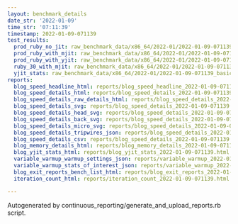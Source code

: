 ```yaml
---
layout: benchmark_details
date_str: '2022-01-09'
time_str: '07:11:39'
timestamp: 2022-01-09-071139
test_results:
  prod_ruby_no_jit: raw_benchmark_data/x86_64/2022-01/2022-01-09-071139_basic_benchmark_prod_ruby_no_jit.json
  prod_ruby_with_mjit: raw_benchmark_data/x86_64/2022-01/2022-01-09-071139_basic_benchmark_prod_ruby_with_mjit.json
  prod_ruby_with_yjit: raw_benchmark_data/x86_64/2022-01/2022-01-09-071139_basic_benchmark_prod_ruby_with_yjit.json
  ruby_30_with_mjit: raw_benchmark_data/x86_64/2022-01/2022-01-09-071139_basic_benchmark_ruby_30_with_mjit.json
  yjit_stats: raw_benchmark_data/x86_64/2022-01/2022-01-09-071139_basic_benchmark_yjit_stats.json
reports:
  blog_speed_headline_html: reports/blog_speed_headline_2022-01-09-071139.html
  blog_speed_details_html: reports/blog_speed_details_2022-01-09-071139.html
  blog_speed_details_raw_details_html: reports/blog_speed_details_2022-01-09-071139.raw_details.html
  blog_speed_details_svg: reports/blog_speed_details_2022-01-09-071139.svg
  blog_speed_details_head_svg: reports/blog_speed_details_2022-01-09-071139.head.svg
  blog_speed_details_back_svg: reports/blog_speed_details_2022-01-09-071139.back.svg
  blog_speed_details_micro_svg: reports/blog_speed_details_2022-01-09-071139.micro.svg
  blog_speed_details_tripwires_json: reports/blog_speed_details_2022-01-09-071139.tripwires.json
  blog_speed_details_csv: reports/blog_speed_details_2022-01-09-071139.csv
  blog_memory_details_html: reports/blog_memory_details_2022-01-09-071139.html
  blog_yjit_stats_html: reports/blog_yjit_stats_2022-01-09-071139.html
  variable_warmup_warmup_settings_json: reports/variable_warmup_2022-01-09-071139.warmup_settings.json
  variable_warmup_stats_of_interest_json: reports/variable_warmup_2022-01-09-071139.stats_of_interest.json
  blog_exit_reports_bench_list_html: reports/blog_exit_reports_2022-01-09-071139.bench_list.html
  iteration_count_html: reports/iteration_count_2022-01-09-071139.html

---
```

Autogenerated by continuous_reporting/generate_and_upload_reports.rb script.
